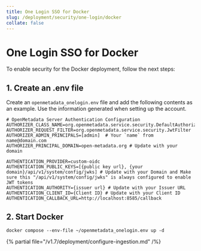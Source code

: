 ```yaml
---
title: One Login SSO for Docker
slug: /deployment/security/one-login/docker
collate: false
---
```


# One Login SSO for Docker

To enable security for the Docker deployment, follow the next steps:

## 1. Create an .env file

Create an `openmetadata_onelogin.env` file and add the following contents as an example. Use the information
generated when setting up the account.

```shell
# OpenMetadata Server Authentication Configuration
AUTHORIZER_CLASS_NAME=org.openmetadata.service.security.DefaultAuthorizer
AUTHORIZER_REQUEST_FILTER=org.openmetadata.service.security.JwtFilter
AUTHORIZER_ADMIN_PRINCIPALS=[admin]  # Your `name` from name@domain.com
AUTHORIZER_PRINCIPAL_DOMAIN=open-metadata.org # Update with your domain

AUTHENTICATION_PROVIDER=custom-oidc
AUTHENTICATION_PUBLIC_KEYS=[{public key url}, {your domain}/api/v1/system/config/jwks] # Update with your Domain and Make sure this "/api/v1/system/config/jwks" is always configured to enable JWT tokens
AUTHENTICATION_AUTHORITY={issuer url} # Update with your Issuer URL
AUTHENTICATION_CLIENT_ID={Client ID} # Update with your Client ID
AUTHENTICATION_CALLBACK_URL=http://localhost:8585/callback
```

## 2. Start Docker

```commandline
docker compose --env-file ~/openmetadata_onelogin.env up -d
```

{% partial file="/v1.7/deployment/configure-ingestion.md" /%}
